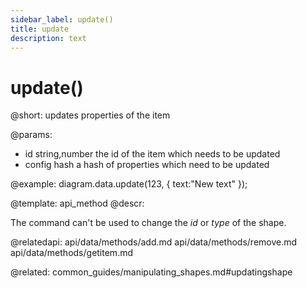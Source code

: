 ```yaml
---
sidebar_label: update()
title: update
description: text
---
```


# update()

@short: updates properties of the item
	

@params:

- id			string,number		the id of the item which needs to be updated
- config		hash				a hash of properties which need to be updated


@example:
diagram.data.update(123, { text:"New text" });

@template:	api_method
@descr:

The command can't be used to change the *id* or *type* of the shape.

@relatedapi:
	api/data/methods/add.md
	api/data/methods/remove.md
    api/data/methods/getitem.md
    
@related:
common_guides/manipulating_shapes.md#updatingshape